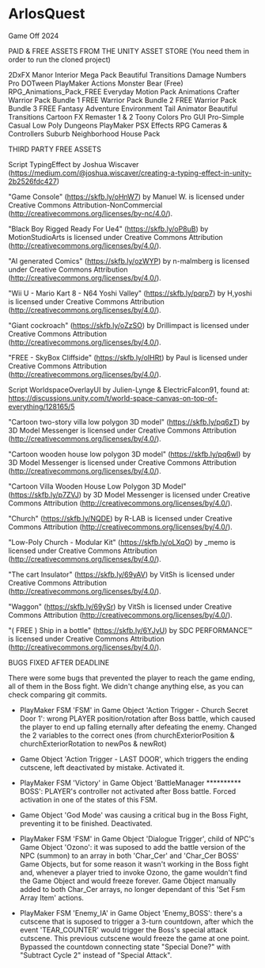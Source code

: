 # ArlosQuest
 Game Off 2024

PAID & FREE ASSETS FROM THE UNITY ASSET STORE (You need them in order to run the cloned project)

2DxFX
Manor Interior Mega Pack
Beautiful Transitions
Damage Numbers Pro
DOTween PlayMaker Actions
Monster Bear (Free)
RPG_Animations_Pack_FREE
Everyday Motion Pack
Animations Crafter
Warrior Pack Bundle 1 FREE
Warrior Pack Bundle 2 FREE
Warrior Pack Bundle 3 FREE
Fantasy Adventure Environment
Tail Animator
Beautiful Transitions
Cartoon FX Remaster 1 & 2
Toony Colors Pro
GUI Pro-Simple Casual
Low Poly Dungeons
PlayMaker
PSX Effects
RPG Cameras & Controllers
Suburb Neighborhood House Pack



THIRD PARTY FREE ASSETS

Script TypingEffect by Joshua Wiscaver (https://medium.com/@joshua.wiscaver/creating-a-typing-effect-in-unity-2b2526fdc427)

"Game Console" (https://skfb.ly/oHnW7) by Manuel W. is licensed under Creative Commons Attribution-NonCommercial (http://creativecommons.org/licenses/by-nc/4.0/).

"Black Boy Rigged Ready For Ue4" (https://skfb.ly/oP8uB) by MotionStudioArts is licensed under Creative Commons Attribution (http://creativecommons.org/licenses/by/4.0/).

"AI generated Comics" (https://skfb.ly/ozWYP) by n-malmberg is licensed under Creative Commons Attribution (http://creativecommons.org/licenses/by/4.0/).

"Wii U - Mario Kart 8 - N64 Yoshi Valley" (https://skfb.ly/pqrp7) by H,yoshi is licensed under Creative Commons Attribution (http://creativecommons.org/licenses/by/4.0/).

"Giant cockroach" (https://skfb.ly/oZzSO) by Drillimpact is licensed under Creative Commons Attribution (http://creativecommons.org/licenses/by/4.0/).

"FREE - SkyBox Cliffside" (https://skfb.ly/oIHRt) by Paul is licensed under Creative Commons Attribution (http://creativecommons.org/licenses/by/4.0/).

Script WorldspaceOverlayUI by Julien-Lynge & ElectricFalcon91, found at: https://discussions.unity.com/t/world-space-canvas-on-top-of-everything/128165/5

"Cartoon two-story villa low polygon 3D model" (https://skfb.ly/pq6zT) by 3D Model Messenger is licensed under Creative Commons Attribution (http://creativecommons.org/licenses/by/4.0/).

"Cartoon wooden house low polygon 3D model" (https://skfb.ly/pq6wI) by 3D Model Messenger is licensed under Creative Commons Attribution (http://creativecommons.org/licenses/by/4.0/).

"Cartoon Villa Wooden House Low Polygon 3D Model" (https://skfb.ly/p7ZVJ) by 3D Model Messenger is licensed under Creative Commons Attribution (http://creativecommons.org/licenses/by/4.0/).

"Church" (https://skfb.ly/NQDE) by R-LAB is licensed under Creative Commons Attribution (http://creativecommons.org/licenses/by/4.0/).

"Low-Poly Church - Modular Kit" (https://skfb.ly/oLXqO) by _memo is licensed under Creative Commons Attribution (http://creativecommons.org/licenses/by/4.0/).

"The cart Insulator" (https://skfb.ly/69yAV) by VitSh is licensed under Creative Commons Attribution (http://creativecommons.org/licenses/by/4.0/).

"Waggon" (https://skfb.ly/69ySr) by VitSh is licensed under Creative Commons Attribution (http://creativecommons.org/licenses/by/4.0/).

"( FREE ) Ship in a bottle" (https://skfb.ly/6YJyU) by SDC PERFORMANCE™️ is licensed under Creative Commons Attribution (http://creativecommons.org/licenses/by/4.0/).




BUGS FIXED AFTER DEADLINE

There were some bugs that prevented the player to reach the game ending, all of them in the Boss fight. We didn't change anything else, as you can check comparing git commits.

*   PlayMaker FSM 'FSM' in Game Object 'Action Trigger - Church Secret Door 1': wrong PLAYER position/rotation after Boss battle,
    which caused the player to end up falling eternally after defeating the enemy. Changed the 2 variables to the correct ones
    (from churchExteriorPosition & churchExteriorRotation to newPos & newRot) 

*   Game Object 'Action Trigger - LAST DOOR', which triggers the ending cutscene, left deactivated by mistake. Activated it.

*   PlayMaker FSM 'Victory' in Game Object 'BattleManager ********** BOSS': PLAYER's controller not activated after Boss battle.
    Forced activation in one of the states of this FSM.

*   Game Object 'God Mode' was causing a critical bug in the Boss Fight, preventing it to be finished. Deactivated.

*   PlayMaker FSM 'FSM' in Game Object 'Dialogue Trigger', child of NPC's Game Object 'Ozono': it was suposed to add the battle version
    of the NPC (summon) to an array in both 'Char_Cer' and 'Char_Cer BOSS' Game Objects, but for some reason it wasn't working in the
    Boss fight and, whenever a player tried to invoke Ozono, the game wouldn't find the Game Object and would freeze forever.
    Game Object manually added to both Char_Cer arrays, no longer dependant of this 'Set Fsm Array Item' actions.

*   PlayMaker FSM 'Enemy_IA' in Game Object 'Enemy_BOSS': there's a cutscene that is suposed to trigger a 3-turn countdown,
    after which the event 'TEAR_COUNTER' would trigger the Boss's special attack cutscene. This previous cutscene would freeze the
    game at one point. Bypassed the countdown connecting state "Special Done?" with "Subtract Cycle 2" instead of "Special Attack".